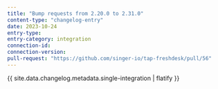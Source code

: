 ```yaml
---
title: "Bump requests from 2.20.0 to 2.31.0"
content-type: "changelog-entry"
date: 2023-10-24
entry-type: 
entry-category: integration
connection-id: 
connection-version: 
pull-request: "https://github.com/singer-io/tap-freshdesk/pull/56"
---
```

{{ site.data.changelog.metadata.single-integration | flatify }}